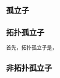 ## 孤立子

## 拓扑孤立子
首先，拓扑孤立子是，
## 非拓扑孤立子

<!--stackedit_data:
eyJoaXN0b3J5IjpbNTA1ODU4MjU5LDE5OTAxNjc3NDksLTM4OD
QwOTgwMiwtMzkwNjcxNTg4XX0=
-->